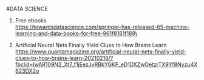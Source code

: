 #DATA SCIENCE

1. Free ebooks\
    https://towardsdatascience.com/springer-has-released-65-machine-learning-and-data-books-for-free-961f8181f189\
    
2. Artificial Neural Nets Finally Yield Clues to How Brains Learn\
    https://www.quantamagazine.org/artificial-neural-nets-finally-yield-clues-to-how-brains-learn-20210218/?fbclid=IwAR109N2_Xt7_f1jEezJvRBkYGKF_eD1DXZwOetzrTX9Yf8Nyzu4X623DX2o
